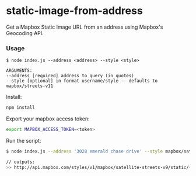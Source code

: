 # static-image-from-address

Get a Mapbox Static Image URL from an address using Mapbox's Geocoding API.

### Usage

```
$ node index.js --address <address> --style <style>

ARGUMENTS:
--address [required] address to query (in quotes)
--style [optional] in format username/style -- defaults to mapbox/streets-v11
```

Install:

```bash
npm install
```

Export your mapbox access token:

```bash
export MAPBOX_ACCESS_TOKEN=<token>
```

Run the script:

```bash
$ node index.js --address '3028 emerald chase drive' --style mapbox/satellite-streets-v9

// outputs:
>> http://api.mapbox.com/styles/v1/mapbox/satellite-streets-v9/static/-77.399591,38.917827,12/800x800?access_token=pk.eyJ1Ijoicm1yaWNlIiwiYSI6ImNqY3FsM2x6ajM2dHMycW85cWFvemg0bWMifQ.HiBtNtMmWjfS9AdpK9yv3Q
```
